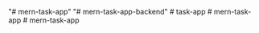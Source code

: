 "# mern-task-app" 
"# mern-task-app-backend" 
#   t a s k - a p p  
 #   m e r n - t a s k - a p p  
 #   m e r n - t a s k - a p p  
 